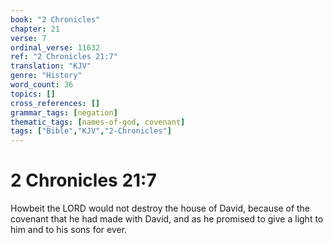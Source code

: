 ```yaml
---
book: "2 Chronicles"
chapter: 21
verse: 7
ordinal_verse: 11632
ref: "2 Chronicles 21:7"
translation: "KJV"
genre: "History"
word_count: 36
topics: []
cross_references: []
grammar_tags: [negation]
thematic_tags: [names-of-god, covenant]
tags: ["Bible","KJV","2-Chronicles"]
---
```


# 2 Chronicles 21:7

Howbeit the LORD would not destroy the house of David, because of the covenant that he had made with David, and as he promised to give a light to him and to his sons for ever.
